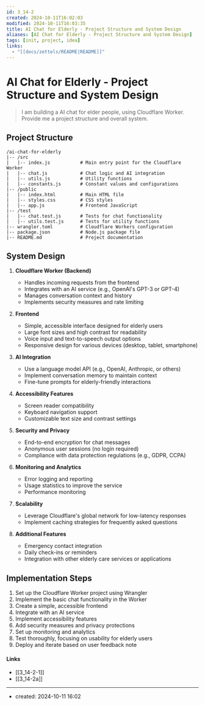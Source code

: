 ```yaml
---
id: 3_14-2
created: 2024-10-11T16:02:03
modified: 2024-10-11T16:03:35
title: AI Chat for Elderly - Project Structure and System Design
aliases: [AI Chat for Elderly - Project Structure and System Design]
tags: [init, project, idea]
links:
  - "[[docs/zettels/README|README]]"
---
```

# AI Chat for Elderly - Project Structure and System Design

> I am building a AI chat for elder people, using Cloudflare Worker. Provide me a project structure and overall system.

## Project Structure

```
/ai-chat-for-elderly
|-- /src
|   |-- index.js           # Main entry point for the Cloudflare Worker
|   |-- chat.js            # Chat logic and AI integration
|   |-- utils.js           # Utility functions
|   |-- constants.js       # Constant values and configurations
|-- /public
|   |-- index.html         # Main HTML file
|   |-- styles.css         # CSS styles
|   |-- app.js             # Frontend JavaScript
|-- /test
|   |-- chat.test.js       # Tests for chat functionality
|   |-- utils.test.js      # Tests for utility functions
|-- wrangler.toml          # Cloudflare Workers configuration
|-- package.json           # Node.js package file
|-- README.md              # Project documentation
```

## System Design

1. **Cloudflare Worker (Backend)**
   - Handles incoming requests from the frontend
   - Integrates with an AI service (e.g., OpenAI's GPT-3 or GPT-4)
   - Manages conversation context and history
   - Implements security measures and rate limiting

2. **Frontend**
   - Simple, accessible interface designed for elderly users
   - Large font sizes and high contrast for readability
   - Voice input and text-to-speech output options
   - Responsive design for various devices (desktop, tablet, smartphone)

3. **AI Integration**
   - Use a language model API (e.g., OpenAI, Anthropic, or others)
   - Implement conversation memory to maintain context
   - Fine-tune prompts for elderly-friendly interactions

4. **Accessibility Features**
   - Screen reader compatibility
   - Keyboard navigation support
   - Customizable text size and contrast settings

5. **Security and Privacy**
   - End-to-end encryption for chat messages
   - Anonymous user sessions (no login required)
   - Compliance with data protection regulations (e.g., GDPR, CCPA)

6. **Monitoring and Analytics**
   - Error logging and reporting
   - Usage statistics to improve the service
   - Performance monitoring

7. **Scalability**
   - Leverage Cloudflare's global network for low-latency responses
   - Implement caching strategies for frequently asked questions

8. **Additional Features**
   - Emergency contact integration
   - Daily check-ins or reminders
   - Integration with other elderly care services or applications

## Implementation Steps

1. Set up the Cloudflare Worker project using Wrangler
2. Implement the basic chat functionality in the Worker
3. Create a simple, accessible frontend
4. Integrate with an AI service
5. Implement accessibility features
6. Add security measures and privacy protections
7. Set up monitoring and analytics
8. Test thoroughly, focusing on usability for elderly users
9. Deploy and iterate based on user feedback
note


#### Links

- [[3_14-2-1]]
- [[3_14-2a]]

---
- created: 2024-10-11 16:02
